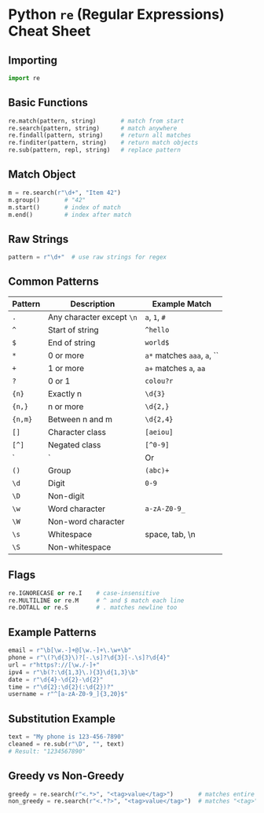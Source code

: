 # Python `re` (Regular Expressions) Cheat Sheet

## Importing

```python
import re
```

## Basic Functions

```python
re.match(pattern, string)       # match from start
re.search(pattern, string)      # match anywhere
re.findall(pattern, string)     # return all matches
re.finditer(pattern, string)    # return match objects
re.sub(pattern, repl, string)   # replace pattern
```

## Match Object

```python
m = re.search(r"\d+", "Item 42")
m.group()       # "42"
m.start()       # index of match
m.end()         # index after match
```

## Raw Strings

```python
pattern = r"\d+"  # use raw strings for regex
```

## Common Patterns

| Pattern | Description               | Example Match   |
|---------|---------------------------|-----------------|
| `.`     | Any character except `\n` | `a`, `1`, `#`   |
| `^`     | Start of string           | `^hello`        |
| `$`     | End of string             | `world$`        |
| `*`     | 0 or more                 | `a*` matches `aaa`, `a`, `` |
| `+`     | 1 or more                 | `a+` matches `a`, `aa` |
| `?`     | 0 or 1                    | `colou?r`       |
| `{n}`   | Exactly n                 | `\d{3}`         |
| `{n,}`  | n or more                 | `\d{2,}`        |
| `{n,m}` | Between n and m           | `\d{2,4}`       |
| `[]`    | Character class           | `[aeiou]`       |
| `[^]`   | Negated class             | `[^0-9]`        |
| `|`     | Or                        | `cat|dog`       |
| `()`    | Group                     | `(abc)+`        |
| `\d`    | Digit                     | `0-9`           |
| `\D`    | Non-digit                 |                 |
| `\w`    | Word character            | `a-zA-Z0-9_`    |
| `\W`    | Non-word character        |                 |
| `\s`    | Whitespace                | space, tab, \n  |
| `\S`    | Non-whitespace            |                 |

## Flags

```python
re.IGNORECASE or re.I    # case-insensitive
re.MULTILINE or re.M     # ^ and $ match each line
re.DOTALL or re.S        # . matches newline too
```

## Example Patterns

```python
email = r"\b[\w.-]+@[\w.-]+\.\w+\b"
phone = r"\(?\d{3}\)?[-.\s]?\d{3}[-.\s]?\d{4}"
url = r"https?://[\w./-]+"
ipv4 = r"\b(?:\d{1,3}\.){3}\d{1,3}\b"
date = r"\d{4}-\d{2}-\d{2}"
time = r"\d{2}:\d{2}(:\d{2})?"
username = r"^[a-zA-Z0-9_]{3,20}$"
```

## Substitution Example

```python
text = "My phone is 123-456-7890"
cleaned = re.sub(r"\D", "", text)
# Result: "1234567890"
```

## Greedy vs Non-Greedy

```python
greedy = re.search(r"<.*>", "<tag>value</tag>")       # matches entire string
non_greedy = re.search(r"<.*?>", "<tag>value</tag>")  # matches "<tag>"
```
